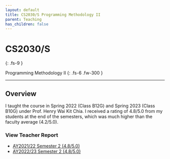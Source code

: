 ```yaml
---
layout: default
title: CS2030/S Programming Methodology II
parent: Teaching
has_children: false
---
```


# CS2030/S
{: .fs-9 }

Programming Methodology II
{: .fs-6 .fw-300 }

---

## Overview

I taught the course in Spring 2022 (Class B12G) and Spring 2023 (Class B10G) under Prof. Henry Wai Kit Chia. I received a rating of 4.8/5.0 from my students at the end of the semesters, which was much higher than the faculty average (4.2/5.0).

### View Teacher Report
* [AY2021/22 Semester 2 (4.8/5.0)](../pdf/cs2030-teacher-report-ay202122sem2.pdf)
* [AY2022/23 Semester 2 (4.8/5.0)](../pdf/cs2030-teacher-report-ay202223sem2.pdf)